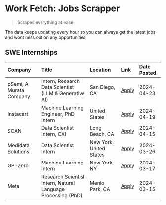 # Work Fetch: Jobs Scrapper
> Scrapes everything at ease

The data keeps updating every hour so you can always get the latest jobs and wont miss out on any opportunities.

## SWE Internships
<!--START_SECTION:workfetch-->
| Company                 | Title                                                        | Location                | Link                                                                                                                                                                                                                                                                         | Date Posted   |
|:------------------------|:-------------------------------------------------------------|:------------------------|:-----------------------------------------------------------------------------------------------------------------------------------------------------------------------------------------------------------------------------------------------------------------------------|:--------------|
| pSemi, A Murata Company | Intern, Research Data Scientist (LLM & Generative AI)        | San Diego, CA           | [Apply](https://www.linkedin.com/jobs/view/intern-research-data-scientist-llm-generative-ai-at-psemi-a-murata-company-3887074168?position=4&pageNum=0&refId=CqN7YpUdf%2FintMwH1azHWw%3D%3D&trackingId=7hWWJTp4wAIM6SawBQYOng%3D%3D&trk=public_jobs_jserp-result_search-card) | 2024-04-23    |
| Instacart               | Machine Learning Engineer, PhD Intern                        | United States           | [Apply](https://www.linkedin.com/jobs/view/machine-learning-engineer-phd-intern-at-instacart-3901991739?position=2&pageNum=0&refId=CqN7YpUdf%2FintMwH1azHWw%3D%3D&trackingId=HGFleoUm3O3Uw8xeL%2B7gew%3D%3D&trk=public_jobs_jserp-result_search-card)                        | 2024-04-19    |
| SCAN                    | Data Scientist Intern, CXI                                   | Long Beach, CA          | [Apply](https://www.linkedin.com/jobs/view/data-scientist-intern-cxi-at-scan-3899690492?position=9&pageNum=0&refId=CqN7YpUdf%2FintMwH1azHWw%3D%3D&trackingId=b77rj95IngfloksbZewegQ%3D%3D&trk=public_jobs_jserp-result_search-card)                                          | 2024-04-15    |
| Medidata Solutions      | Data Scientist Intern                                        | New York, United States | [Apply](https://www.linkedin.com/jobs/view/data-scientist-intern-at-medidata-solutions-3810253704?position=8&pageNum=0&refId=CqN7YpUdf%2FintMwH1azHWw%3D%3D&trackingId=bP9rYJrbT9FIKtp3Z8ZBDg%3D%3D&trk=public_jobs_jserp-result_search-card)                                | 2024-03-26    |
| GPTZero                 | Machine Learning Intern                                      | New York, NY            | [Apply](https://www.linkedin.com/jobs/view/machine-learning-intern-at-gptzero-3860723963?position=7&pageNum=0&refId=CqN7YpUdf%2FintMwH1azHWw%3D%3D&trackingId=B5yv4pXU%2FIC9y%2F8vVKysjQ%3D%3D&trk=public_jobs_jserp-result_search-card)                                     | 2024-03-17    |
| Meta                    | Research Scientist Intern, Natural Language Processing (PhD) | Menlo Park, CA          | [Apply](https://www.linkedin.com/jobs/view/research-scientist-intern-natural-language-processing-phd-at-meta-3858718375?position=10&pageNum=0&refId=CqN7YpUdf%2FintMwH1azHWw%3D%3D&trackingId=LJMv81bjmLLGTrMU68CiJg%3D%3D&trk=public_jobs_jserp-result_search-card)         | 2024-03-15    |
<!--END_SECTION:workfetch-->
